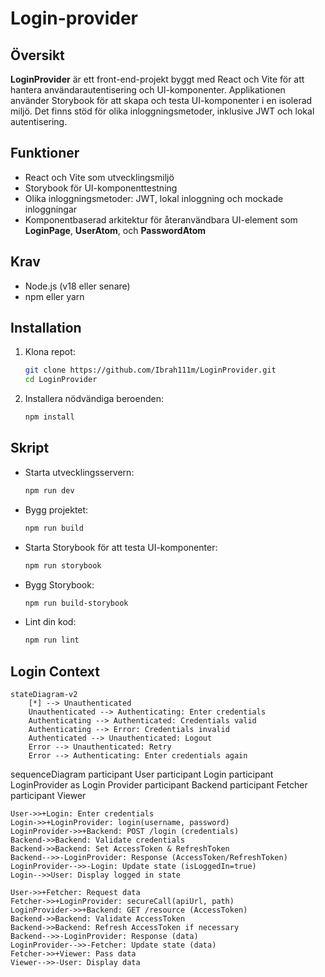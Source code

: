 # Login-provider

## Översikt

**LoginProvider** är ett front-end-projekt byggt med React och Vite för att hantera användarautentisering och UI-komponenter. Applikationen använder Storybook för att skapa och testa UI-komponenter i en isolerad miljö. Det finns stöd för olika inloggningsmetoder, inklusive JWT och lokal autentisering.

## Funktioner

- React och Vite som utvecklingsmiljö
- Storybook för UI-komponenttestning
- Olika inloggningsmetoder: JWT, lokal inloggning och mockade inloggningar
- Komponentbaserad arkitektur för återanvändbara UI-element som **LoginPage**, **UserAtom**, och **PasswordAtom**

## Krav

- Node.js (v18 eller senare)
- npm eller yarn

## Installation

1. Klona repot:
    ```bash
    git clone https://github.com/Ibrah111m/LoginProvider.git
    cd LoginProvider
    ```

2. Installera nödvändiga beroenden:
    ```bash
    npm install
    ```

## Skript

- Starta utvecklingsservern:
    ```bash
    npm run dev
    ```

- Bygg projektet:
    ```bash
    npm run build
    ```

- Starta Storybook för att testa UI-komponenter:
    ```bash
    npm run storybook
    ```

- Bygg Storybook:
    ```bash
    npm run build-storybook
    ```

- Lint din kod:
    ```bash
    npm run lint
    ```

## Login Context

```mermaid
stateDiagram-v2
    [*] --> Unauthenticated
    Unauthenticated --> Authenticating: Enter credentials
    Authenticating --> Authenticated: Credentials valid
    Authenticating --> Error: Credentials invalid
    Authenticated --> Unauthenticated: Logout
    Error --> Unauthenticated: Retry
    Error --> Authenticating: Enter credentials again
```

    
sequenceDiagram
    participant User
    participant Login
    participant LoginProvider as Login Provider
    participant Backend
    participant Fetcher
    participant Viewer

    User->>+Login: Enter credentials
    Login->>+LoginProvider: login(username, password)
    LoginProvider->>+Backend: POST /login (credentials)
    Backend->>Backend: Validate credentials
    Backend->>Backend: Set AccessToken & RefreshToken
    Backend-->>-LoginProvider: Response (AccessToken/RefreshToken)
    LoginProvider-->>-Login: Update state (isLoggedIn=true)
    Login-->>User: Display logged in state

    User->>+Fetcher: Request data
    Fetcher->>+LoginProvider: secureCall(apiUrl, path)
    LoginProvider->>+Backend: GET /resource (AccessToken)
    Backend->>Backend: Validate AccessToken
    Backend->>Backend: Refresh AccessToken if necessary
    Backend-->>-LoginProvider: Response (data)
    LoginProvider-->>-Fetcher: Update state (data)
    Fetcher->>+Viewer: Pass data
    Viewer-->>-User: Display data
